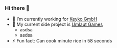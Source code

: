 ### Hi there 👋

- 🔭 I’m currently working for [Keyko GmbH](https://github.com/keyko-io)
- 🌱 My current side project is [Umlaut Games](https://github.com/umlaut-games)
  - asdsa
  - asdsa
- ⚡ Fun fact: Can cook minute rice in 58 seconds
